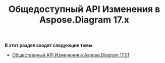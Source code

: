 ﻿---
title: Общедоступный API Изменения в Aspose.Diagram 17.x
type: docs
weight: 10
url: /ru/java/public-api-changes-in-aspose-diagram-17-x/
---
**В этот раздел входят следующие темы**
- [Общественный API Изменения в Aspose.Diagram 17.01](/diagram/ru/java/public-api-changes-in-aspose-diagram-17-01/)

